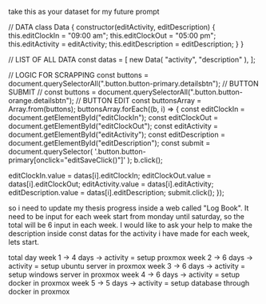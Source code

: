 take this as your dataset for my future prompt

// DATA
class Data {
  constructor(editActivity, editDescription) {
    this.editClockIn = "09:00 am";
    this.editClockOut = "05:00 pm";
    this.editActivity = editActivity;
    this.editDescription = editDescription;
  }
}

// LIST OF ALL DATA
const datas = [
  new Data(
    "activity",
    "description"
  ),
];

// LOGIC FOR SCRAPPING
const buttons = document.querySelectorAll(".button.button-primary.detailsbtn");     // BUTTON SUBMIT
// const buttons = document.querySelectorAll(".button.button-orange.detailsbtn");      // BUTTON EDIT
const buttonsArray = Array.from(buttons);
buttonsArray.forEach((b, i) => {
  const editClockIn = document.getElementById("editClockIn");
  const editClockOut = document.getElementById("editClockOut");
  const editActivity = document.getElementById("editActivity");
  const editDescription = document.getElementById("editDescription");
  const submit = document.querySelector(
    '.button.button-primary[onclick="editSaveClick()"]'
  );
  b.click();

  editClockIn.value = datas[i].editClockIn;
  editClockOut.value = datas[i].editClockOut;
  editActivity.value = datas[i].editActivity;
  editDescription.value = datas[i].editDescription;
  submit.click();
});



so i need to update my thesis progress inside a web called "Log Book". It need to be input for each week start from monday until saturday, so the total will be 6 input in each week. I would like to ask your help to make the description inside const datas for the activity i have made for each week, lets start.


total day
week 1 -> 4 days -> activity = setup proxmox
week 2 -> 6 days -> activity = setup ubuntu server in proxmox
week 3 -> 6 days -> activity = setup windows server in proxmox
week 4 -> 6 days -> activity = setup docker in proxmox
week 5 -> 5 days -> activity = setup database through docker in proxmox